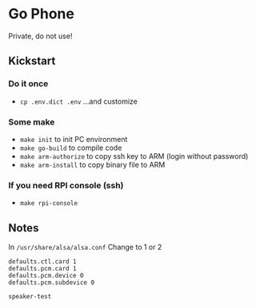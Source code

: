 # Go Phone
Private, do not use!

## Kickstart

### Do it once
- `cp .env.dict .env` ...and customize
### Some make
- `make init` to init PC environment
- `make go-build` to compile code
- `make arm-authorize` to copy ssh key to ARM (login without password)
- `make arm-install` to copy binary file to ARM

### If you need RPI console (ssh)

- `make rpi-console`

## Notes
In `/usr/share/alsa/alsa.conf`
Change to 1 or 2

```
defaults.ctl.card 1
defaults.pcm.card 1
defaults.pcm.device 0
defaults.pcm.subdevice 0
```

`speaker-test`
